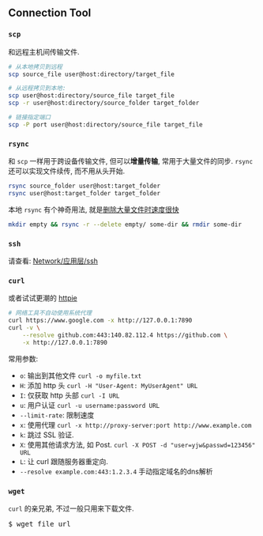 ## Connection Tool

### `scp`

和远程主机间传输文件.

```bash
# 从本地拷贝到远程
scp source_file user@host:directory/target_file

# 从远程拷贝到本地:
scp user@host:directory/source_file target_file
scp -r user@host:directory/source_folder target_folder

# 链接指定端口
scp -P port user@host:directory/source_file target_file
```

### `rsync`

和 `scp` 一样用于跨设备传输文件, 但可以**增量传输**, 常用于大量文件的同步. `rsync` 还可以实现文件续传, 而不用从头开始.

```bash
rsync source_folder user@host:target_folder
rsync user@host:target_folder target_folder
```

本地 `rsync` 有个神奇用法, 就是[删除大量文件时速度很快](https://web.archive.org/web/20130929001850/http://linuxnote.net/jianingy/en/linux/a-fast-way-to-remove-huge-number-of-files.html)

```sh
mkdir empty && rsync -r --delete empty/ some-dir && rmdir some-dir
```

### `ssh`

请查看: [Network/应用层/ssh](../../Network/ApplicationL5/SSH.md)

### `curl`

或者试试更潮的 [httpie](https://github.com/jkbrzt/httpie)

```sh
# 网络工具不自动使用系统代理
curl https://www.google.com -x http://127.0.0.1:7890
curl -v \
	--resolve github.com:443:140.82.112.4 https://github.com \
	-x http://127.0.0.1:7890
```

常用参数:
- `o`: 输出到其他文件 `curl -o myfile.txt`
- `H`: 添加 http 头 `curl -H "User-Agent: MyUserAgent" URL`
- `I`: 仅获取 http 头部 `curl -I URL`
- `u`: 用户认证 `curl -u username:password URL`
- `--limit-rate`: 限制速度
- `x`: 使用代理 `curl -x http://proxy-server:port http://www.example.com`
- `k`: 跳过 SSL 验证.
- `X`: 使用其他请求方法, 如 Post. `curl -X POST -d "user=yjw&passwd=123456" URL`
- `L`: 让 curl 跟随服务器重定向.
- `--resolve example.com:443:1.2.3.4` 手动指定域名的dns解析

### `wget`

`curl` 的亲兄弟, 不过一般只用来下载文件.

<pre>
$ wget file_url
</pre>

